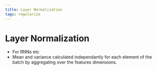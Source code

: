 ```yaml
---
title: Layer Normalization
tags: regularize
---
```


# Layer Normalization
- For RNNs etc
- Mean and variance calculated independantly for each element of the batch by aggregating over the features dimensions.


